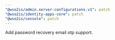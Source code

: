 ```yaml
---
"@wso2is/admin.server-configurations.v1": patch
"@wso2is/identity-apps-core": patch
"@wso2is/console": patch
---
```


Add password recovery email otp support.
